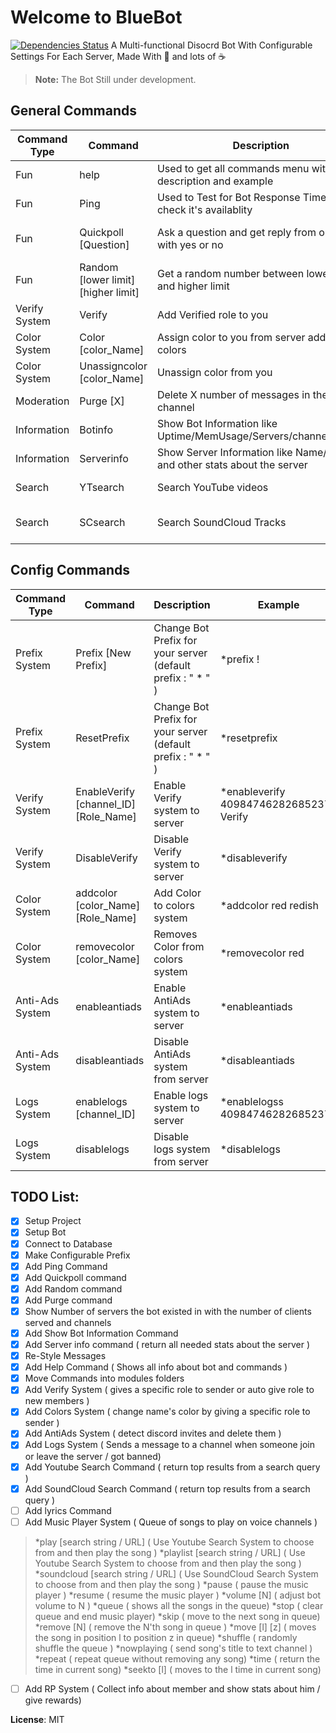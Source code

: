 # Welcome to BlueBot
[![Dependencies Status](https://david-dm.org/MohamedAmrMahdy/BlueBot.svg)](https://david-dm.org/MohamedAmrMahdy/BlueBot) 
A Multi-functional Disocrd Bot With Configurable Settings For Each Server, Made With 💖 and lots of ☕ 
> **Note:** The Bot Still under development.
## General Commands

| Command Type 	| Command	| Description | Example |
| ------------- | --------- | ------ | ------ |
|Fun 			|help		| Used to get all commands menu with description and example| *help |
|Fun 			|Ping		| Used to Test for Bot Response Time and check it's availablity | *ping |
|Fun 			|Quickpoll [Question]| Ask a question and get reply from our bot with yes or no| *Quickpoll Are you feeling cold ? |
|Fun 			|Random [lower limit] [higher limit] | Get a random number between lower limit and higher limit | *random 1 100 |
|Verify System 	|Verify | Add Verified role to you | *verify |
|Color  System 	|Color [color_Name] | Assign color to you from server added colors | *color red|
|Color  System 	|Unassigncolor [color_Name] | Unassign color from you | *unassigncolor red|
|Moderation 	|Purge [X] | Delete X number of messages in the channel | *purge 20 |
|Information 	|Botinfo | Show Bot Information like Uptime/MemUsage/Servers/channels/users | *botinfo |
|Information 	|Serverinfo | Show Server Information like Name/owner and other stats about the server | *serverinfo |
|Search 		|YTsearch | Search YouTube videos | *YTsearch alan walker |
|Search 		|SCsearch | Search SoundCloud Tracks | *SCsearch Daya Hide Away|

##  Config Commands
| Command Type | Command | Description | Example |
| ------| ------ | ------ | ------ |
|Prefix System |Prefix [New Prefix] | Change Bot Prefix for your server (default prefix : " * " ) | *prefix ! |
|Prefix System |ResetPrefix | Change Bot Prefix for your server (default prefix : " * " ) | *resetprefix |
|Verify System |EnableVerify [channel_ID] [Role_Name] | Enable Verify system to server | *enableverify 409847462826852372 Verify |
|Verify System |DisableVerify | Disable Verify system to server | *disableverify |
|Color System |addcolor [color_Name] [Role_Name] | Add Color to colors system | *addcolor red redish |
|Color  System |removecolor [color_Name] | Removes Color from colors system | *removecolor red |
|Anti-Ads System |enableantiads | Enable AntiAds system to server | *enableantiads |
|Anti-Ads System |disableantiads | Disable AntiAds system from server | *disableantiads |
|Logs System |enablelogs [channel_ID] | Enable logs system to server | *enablelogss 409847462826852372 |
|Logs System |disablelogs | Disable logs system from server | *disablelogs |

## TODO List:
- [x] Setup Project
- [x] Setup Bot
- [x] Connect to Database
- [x] Make Configurable Prefix
- [X] Add Ping Command
- [x] Add Quickpoll command 
- [x] Add Random command 
- [X] Add Purge command 
- [X] Show Number of servers the bot existed in with the number of clients served and channels
- [X] Add Show Bot Information Command
- [X] Add Server info command ( return all needed stats about the server )
- [X] Re-Style Messages
- [X] Add Help Command ( Shows all info about bot and commands )
- [X] Move Commands into modules folders
- [X] Add Verify System ( gives a specific role to sender or auto give role to new members )
- [X] Add Colors System ( change name's color by giving a specific role to sender )
- [X] Add AntiAds System ( detect discord invites and delete them )
- [X] Add Logs System ( Sends a message to a channel when someone join or leave the server / got banned)
- [X] Add Youtube Search Command ( return top results from a search query )
- [X] Add SoundCloud Search Command ( return top results from a search query )
- [ ] Add lyrics Command
- [ ] Add Music Player System ( Queue of songs to play on voice channels )
>*play [search string / URL] ( Use Youtube Search System to choose from and then play the song )
*playlist [search string / URL] ( Use Youtube Search System to choose from and then play the song )
*soundcloud [search string / URL] ( Use SoundCloud Search System to choose from and then play the song )
*pause ( pause the music player )
*resume ( resume the music player )
*volume [N] ( adjust bot volume to N )
*queue ( shows all the songs in the queue) 
*stop ( clear queue and end music player)
*skip ( move to the next song in queue)
*remove [N] ( remove the N'th song in queue )
*move [l] [z] ( moves the song in position l to position z in queue)
*shuffle ( randomly shuffle the queue )
*nowplaying ( send song's title to text channel )
*repeat ( repeat queue without removing any song)
*time ( return the time in current song)
*seekto [l] ( moves to the l time in current song)
- [ ] Add RP System ( Collect info about member and show stats about him / give rewards)

**License**: MIT
